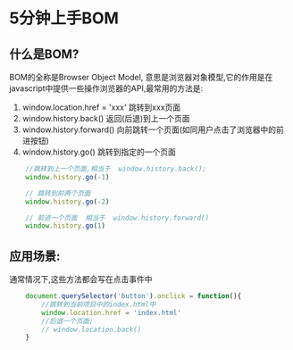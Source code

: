 # 5分钟上手BOM

## 什么是BOM?
BOM的全称是Browser Object Model, 意思是浏览器对象模型,它的作用是在javascript中提供一些操作浏览器的API,最常用的方法是:

1. window.location.href = 'xxx'   跳转到xxx页面
2. window.history.back()   返回(后退)到上一个页面
3. window.history.forward()  向前跳转一个页面(如同用户点击了浏览器中的前进按钮)
4. window.history.go()  跳转到指定的一个页面
```javascript
    //跳转到上一个页面,相当于  window.history.back();
    window.history.go(-1)

    // 跳转到前两个页面
    window.history.go(-2)

    // 前进一个页面  相当于  window.history.forward()
    window.history.go(1)
```

## 应用场景:
通常情况下,这些方法都会写在点击事件中
```javascript
    document.querySelector('button').onclick = function(){
        //跳转到当前项目中的index.html中
        window.location.href = 'index.html'
        //后退一个页面;
        // window.location.back()
    }
```
